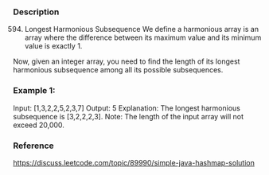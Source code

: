 ### Description
594. Longest Harmonious Subsequence
We define a harmonious array is an array where the difference between its maximum value and its minimum value is exactly 1.

Now, given an integer array, you need to find the length of its longest harmonious subsequence among all its possible subsequences.

### Example 1:
Input: [1,3,2,2,5,2,3,7]
Output: 5
Explanation: The longest harmonious subsequence is [3,2,2,2,3].
Note: The length of the input array will not exceed 20,000.

### Reference
https://discuss.leetcode.com/topic/89990/simple-java-hashmap-solution
